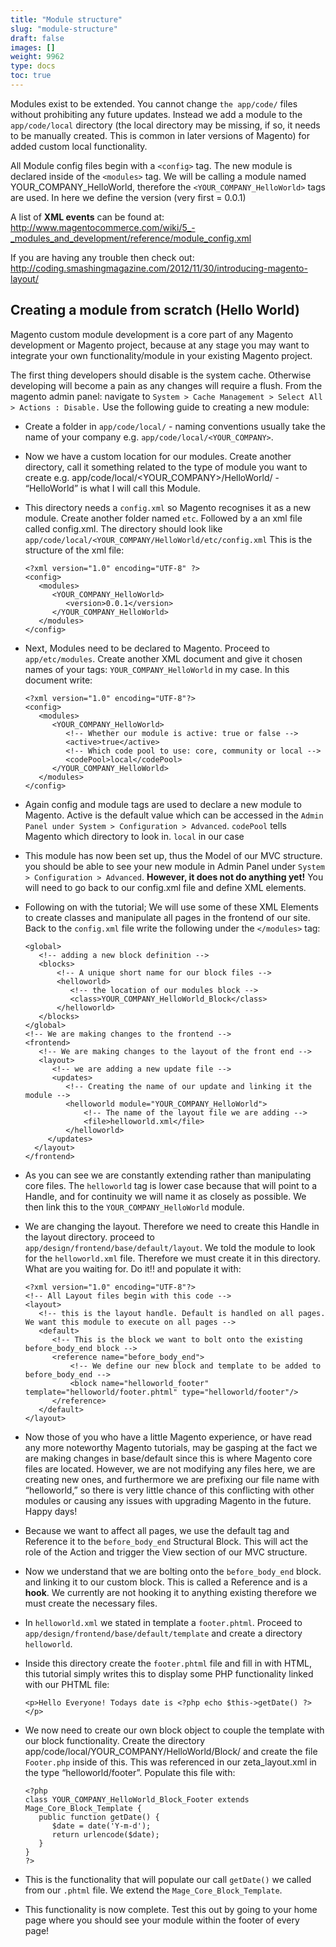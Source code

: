 ```yaml
---
title: "Module structure"
slug: "module-structure"
draft: false
images: []
weight: 9962
type: docs
toc: true
---
```


Modules exist to be extended. You cannot change `the app/code/` files without prohibiting any future updates. Instead we add a module to the `app/code/local` directory (the local directory may be missing, if so, it needs to be manually created. This is common in later versions of Magento) for added custom local functionality. 

All Module config files begin with a `<config>` tag. The new module is declared inside of the `<modules>` tag. We will be calling a module named YOUR_COMPANY_HelloWorld, therefore the `<YOUR_COMPANY_HelloWorld>` tags are used. In here we define the version (very first = 0.0.1)

A list of **XML events** can be found at: http://www.magentocommerce.com/wiki/5_-_modules_and_development/reference/module_config.xml

If you are having any trouble then check out: http://coding.smashingmagazine.com/2012/11/30/introducing-magento-layout/ 






## Creating a module from scratch (Hello World)
Magento custom module development is a core part of any Magento development or Magento project, because at any stage you may want to integrate your own functionality/module in your existing Magento project. 

The first thing developers should disable is the system cache. Otherwise developing will become a pain as any changes will require a flush.
From the magento admin panel: navigate to 
`System > Cache Management > Select All > Actions : Disable.`
Use the following guide to creating a new module:

 - Create a folder in `app/code/local/` - naming conventions usually
   take the name of your company e.g. `app/code/local/<YOUR_COMPANY>`.
 - Now we have a custom location for our modules. Create another directory, call it something related to the type of module you want to create e.g. app/code/local/<YOUR_COMPANY>/HelloWorld/ - “HelloWorld” is what I will call this Module.
 - This directory needs a `config.xml` so Magento recognises it as a new module. Create another folder named `etc`. Followed by a an xml file called config.xml. The directory should look like `app/code/local/<YOUR_COMPANY/HelloWorld/etc/config.xml`
This is the structure of the xml file:

       <?xml version="1.0" encoding="UTF-8" ?>
       <config>
          <modules>
             <YOUR_COMPANY_HelloWorld>
                <version>0.0.1</version>
             </YOUR_COMPANY_HelloWorld>
          </modules>
       </config>

 - Next, Modules need to be declared to Magento. Proceed to `app/etc/modules`. Create another XML document and give it chosen names of your tags: `YOUR_COMPANY_HelloWorld` in my case. In this document write:

       <?xml version="1.0" encoding="UTF-8"?>
       <config>
          <modules>
             <YOUR_COMPANY_HelloWorld>   
                <!-- Whether our module is active: true or false -->
                <active>true</active>
                <!-- Which code pool to use: core, community or local -->
                <codePool>local</codePool>
             </YOUR_COMPANY_HelloWorld>
          </modules>
       </config>

 - Again config and module tags are used to declare a new module to Magento. Active is the default value which can be accessed in the `Admin Panel under System > Configuration > Advanced`. `codePool` tells Magento which directory to look in. `local` in our case
 - This module has now been set up, thus the Model of our MVC structure. you should be able to see your new module in Admin Panel under `System > Configuration > Advanced`. **However, it does not do anything yet!** You will need to go back to our config.xml file and define XML elements.
 - Following on with the tutorial; We will use some of these XML Elements to create classes and manipulate all pages in the frontend of our site. Back to the `config.xml` file write the following under the `</modules>` tag:

       <global>
          <!-- adding a new block definition -->
          <blocks>
              <!-- A unique short name for our block files -->
              <helloworld>
                 <!-- the location of our modules block -->
                 <class>YOUR_COMPANY_HelloWorld_Block</class>
              </helloworld>
          </blocks>
       </global>
       <!-- We are making changes to the frontend -->
       <frontend>
          <!-- We are making changes to the layout of the front end -->
          <layout>
             <!-- we are adding a new update file -->
             <updates>
                <!-- Creating the name of our update and linking it the module -->
                <helloworld module="YOUR_COMPANY_HelloWorld">
                    <!-- The name of the layout file we are adding -->
                    <file>helloworld.xml</file>
                </helloworld>
            </updates>
         </layout>
       </frontend>

 - As you can see we are constantly extending rather than manipulating core files. The `helloworld` tag is lower case because that will point to a Handle, and for continuity we will name it as closely as possible. We then link this to the `YOUR_COMPANY_HelloWorld` module.
- We are changing the layout. Therefore we need to create this Handle in the layout directory. proceed to `app/design/frontend/base/default/layout`. We told the module to look for the `helloworld.xml` file. Therefore we must create it in this directory. What are you waiting for. Do it!! and populate it with:

      <?xml version="1.0" encoding="UTF-8"?>
      <!-- All Layout files begin with this code -->
      <layout>
         <!-- this is the layout handle. Default is handled on all pages. We want this module to execute on all pages -->
         <default>
            <!-- This is the block we want to bolt onto the existing before_body_end block -->
            <reference name="before_body_end">
                <!-- We define our new block and template to be added to before_body_end -->
                <block name="helloworld_footer" template="helloworld/footer.phtml" type="helloworld/footer"/>
            </reference>
         </default>
      </layout>

 - Now those of you who have a little Magento experience, or have read any more noteworthy Magento tutorials, may be gasping at the fact we are making changes in base/default since this is where Magento core files are located. However, we are not modifying any files here, we are creating new ones, and furthermore we are prefixing our file name with “helloworld,” so there is very little chance of this conflicting with other modules or causing any issues with upgrading Magento in the future. Happy days!
 - Because we want to affect all pages, we use the default tag and Reference it to the `before_body_end` Structural Block. This will act the role of the Action and trigger the View section of our MVC structure.
 - Now we understand that we are bolting onto the `before_body_end` block. and linking it to our custom block. This is called a Reference and is a **hook**. We currently are not hooking it to anything existing therefore we must create the necessary files.
 - In `helloworld.xml` we stated in template a `footer.phtml`. Proceed to `app/design/frontend/base/default/template` and create a directory `helloworld`.
 - Inside this directory create the `footer.phtml` file and fill in with HTML, this tutorial simply writes this to display some PHP functionality linked with our PHTML file:

       <p>Hello Everyone! Todays date is <?php echo $this->getDate() ?></p>

 - We now need to create our own block object to couple the template with our block functionality. Create the directory app/code/local/YOUR_COMPANY/HelloWorld/Block/ and create the file `Footer.php` inside of this. This was referenced in our zeta_layout.xml in the type “helloworld/footer”. Populate this file with:

       <?php
       class YOUR_COMPANY_HelloWorld_Block_Footer extends Mage_Core_Block_Template {
          public function getDate() {
             $date = date('Y-m-d');
             return urlencode($date);
          }
       }
       ?>

 - This is the functionality that will populate our call `getDate()` we called from our `.phtml` file. We extend the `Mage_Core_Block_Template`.

- This functionality is now complete. Test this out by going to your home page where you should see your module within the footer of every page! 




